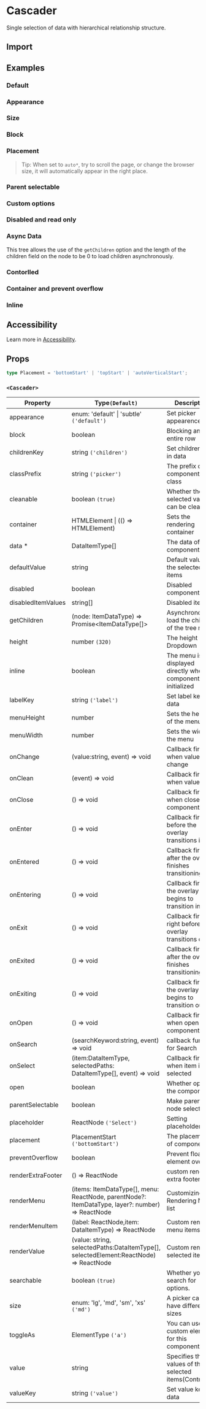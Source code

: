 # Cascader

Single selection of data with hierarchical relationship structure.

## Import

<!--{include:(components/cascader/fragments/import.md)}-->

## Examples

### Default

<!--{include:`basic.md`}-->

### Appearance

<!--{include:`appearance.md`}-->

### Size

<!--{include:`size.md`}-->

### Block

<!--{include:`block.md`}-->

### Placement

<!--{include:`placement.md`}-->

> Tip: When set to `auto*`, try to scroll the page, or change the browser size, it will automatically appear in the right place.

### Parent selectable

<!--{include:`parent-selectable.md`}-->

### Custom options

<!--{include:`custom.md`}-->

### Disabled and read only

<!--{include:`disabled.md`}-->

### Async Data

This tree allows the use of the `getChildren` option and the length of the children field on the node to be 0 to load children asynchronously.

<!--{include:`async.md`}-->

### Contorlled

<!--{include:`controlled.md`}-->

### Container and prevent overflow

<!--{include:`container.md`}-->

### Inline

<!--{include:`inline.md`}-->

## Accessibility

Learn more in [Accessibility](/guide/accessibility).

## Props

<!--{include:(_common/types/data-item-type.md)}-->

```ts
type Placement = 'bottomStart' | 'topStart' | 'autoVerticalStart';
```

### `<Cascader>`

| Property           | Type`(Default)`                                                                                  | Description                                                      |
| ------------------ | ------------------------------------------------------------------------------------------------ | ---------------------------------------------------------------- |
| appearance         | enum: 'default' &#124; 'subtle' `('default')`                                                    | Set picker appearence                                            |
| block              | boolean                                                                                          | Blocking an entire row                                           |
| childrenKey        | string `('children')`                                                                            | Set children key in data                                         |
| classPrefix        | string `('picker')`                                                                              | The prefix of the component CSS class                            |
| cleanable          | boolean `(true)`                                                                                 | Whether the selected value can be cleared                        |
| container          | HTMLElement &#124; (() => HTMLElement)                                                           | Sets the rendering container                                     |
| data \*            | DataItemType[]                                                                                   | The data of component                                            |
| defaultValue       | string                                                                                           | Default values of the selected items                             |
| disabled           | boolean                                                                                          | Disabled component                                               |
| disabledItemValues | string[]                                                                                         | Disabled items                                                   |
| getChildren        | (node: ItemDataType) => Promise&lt;ItemDataType[]&gt;                                            | Asynchronously load the children of the tree node.               |
| height             | number `(320)`                                                                                   | The height of Dropdown                                           |
| inline             | boolean                                                                                          | The menu is displayed directly when the component is initialized |
| labelKey           | string `('label')`                                                                               | Set label key in data                                            |
| menuHeight         | number                                                                                           | Sets the height of the menu                                      |
| menuWidth          | number                                                                                           | Sets the width of the menu                                       |
| onChange           | (value:string, event) => void                                                                    | Callback fired when value change                                 |
| onClean            | (event) => void                                                                                  | Callback fired when value clean                                  |
| onClose            | () => void                                                                                       | Callback fired when close component                              |
| onEnter            | () => void                                                                                       | Callback fired before the overlay transitions in                 |
| onEntered          | () => void                                                                                       | Callback fired after the overlay finishes transitioning in       |
| onEntering         | () => void                                                                                       | Callback fired as the overlay begins to transition in            |
| onExit             | () => void                                                                                       | Callback fired right before the overlay transitions out          |
| onExited           | () => void                                                                                       | Callback fired after the overlay finishes transitioning out      |
| onExiting          | () => void                                                                                       | Callback fired as the overlay begins to transition out           |
| onOpen             | () => void                                                                                       | Callback fired when open component                               |
| onSearch           | (searchKeyword:string, event) => void                                                            | callback function for Search                                     |
| onSelect           | (item:DataItemType, selectedPaths: DataItemType[], event) => void                                | Callback fired when item is selected                             |
| open               | boolean                                                                                          | Whether open the component                                       |
| parentSelectable   | boolean                                                                                          | Make parent node selectable                                      |
| placeholder        | ReactNode `('Select')`                                                                           | Setting placeholders                                             |
| placement          | PlacementStart `('bottomStart')`                                                                 | The placement of component                                       |
| preventOverflow    | boolean                                                                                          | Prevent floating element overflow                                |
| renderExtraFooter  | () => ReactNode                                                                                  | custom render extra footer                                       |
| renderMenu         | (items: ItemDataType[], menu: ReactNode, parentNode?: ItemDataType, layer?: number) => ReactNode | Customizing the Rendering Menu list                              |
| renderMenuItem     | (label: ReactNode,item: DataItemType) => ReactNode                                               | Custom render menu items                                         |
| renderValue        | (value: string, selectedPaths:DataItemType[], selectedElement:ReactNode) => ReactNode            | Custom render selected items                                     |
| searchable         | boolean `(true)`                                                                                 | Whether you can search for options.                              |
| size               | enum: 'lg', 'md', 'sm', 'xs' `('md')`                                                            | A picker can have different sizes                                |
| toggleAs           | ElementType `('a')`                                                                              | You can use a custom element for this component                  |
| value              | string                                                                                           | Specifies the values of the selected items(Controlled)           |
| valueKey           | string `('value')`                                                                               | Set value key in data                                            |
